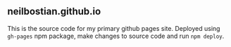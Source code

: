 ## neilbostian.github.io

This is the source code for my primary github pages site. Deployed using `gh-pages` npm package, make changes to source code and run `npm deploy`.

